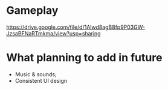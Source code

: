 # Gameplay
https://drive.google.com/file/d/1Alwd8agB8fp9P03GW-JzsaBFNaRTmkma/view?usp=sharing

# What planning to add in future
- Music & sounds;
- Consistent UI design
